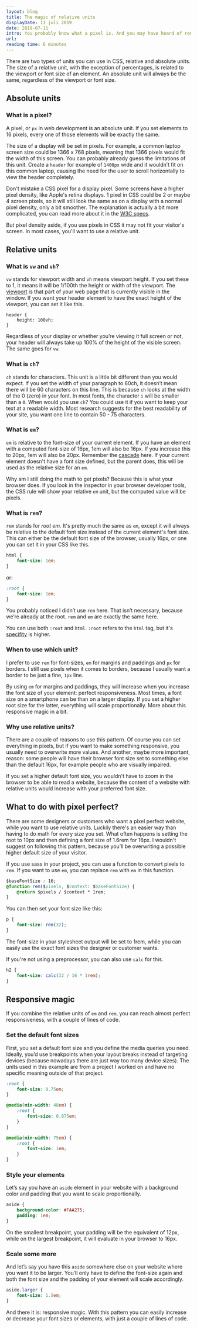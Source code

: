 ```yaml
---
layout: blog
title: The magic of relative units
displayDate: 11 juli 2019
date: 2019-07-11
intro: You probably know what a pixel is. And you may have heard of rem and em, but what is it and when do you use it?  I'll try to explain some of the units I use the most and tell you my little trick for responsive magic.
url:
reading time: 6 minutes
---
```

There are two types of units you can use in CSS, relative and absolute units. The size of a relative unit, with the exception of percentages, is related to the viewport or font size of an element. An absolute unit will always be the same, regardless of the viewport or font size.

## Absolute units

### What is a pixel?
A pixel, or `px` in web development is an absolute unit. If you set elements to 16 pixels, every one of those elements will be exactly the same. 

The size of a display will be set in pixels. For example, a common laptop screen size could be 1366 x 768 pixels, meaning that 1366 pixels would fit the width of this screen. You can probably already guess the limitations of this unit. Create a `header` for example of `1400px` wide and it wouldn’t fit on this common laptop, causing the need for the user to scroll horizontally to view the header completely.

Don't mistake a CSS pixel for a display pixel. Some screens have a higher pixel density, like Apple's retina displays. 1 pixel in CSS could be 2 or maybe 4 screen pixels, so it will still look the same as on a display with a normal pixel density, only a bit smoother. The explanation is actually a bit more complicated, you can read more about it in the [W3C specs](https://www.w3.org/TR/css3-values/#px).

But pixel density aside, if you use pixels in CSS it may not fit your visitor's screen. In most cases, you'll want to use a relative unit.

## Relative units

### What is `vw` and `vh`?
`vw` stands for viewport width and `vh` means viewport height. If you set these to 1, it means it will be 1/100th the height or width of the viewport. The [viewport](https://developer.mozilla.org/en-US/docs/Glossary/viewport) is that part of your web page that is currently visible in the window. If you want your header element to have the exact height of the viewport, you can set it like this.
```
header { 
	height: 100vh; 
}
```
Regardless of your display or whether you’re viewing it full screen or not, your header will always take up 100% of the height of the visible screen. The same goes for `vw`.

### What is `ch`?
`ch` stands for characters. This unit is a little bit different than you would expect. If you set the width of your paragraph to 60ch, it doesn’t mean there will be 60 characters on this line. This is because `ch` looks at the width of the 0 (zero) in your font. In most fonts, the character `i` will be smaller than a `0`. When would you use `ch`? You could use it if you want to keep your text at a readable width. Most research suggests for the best readability of your site, you want one line to contain 50 - 75 characters. 

### What is `em`?
`em` is relative to the font-size of your current element. If you have an element with a computed font-size of 16px, 1em will also be 16px. If you increase this to 20px, 1em will also be 20px. Remember the [cascade](https://developer.mozilla.org/en-US/docs/Learn/CSS/Introduction_to_CSS/Cascade_and_inheritance) here. If your current element doesn't have a font size defined, but the parent does, this will be used as the relative size for an `em`.

Why am I still doing the math to get pixels? Because this is what your browser does. If you look in the inspector in your browser developer tools, the CSS rule will show your relative `em` unit, but the computed value will be pixels. 

### What is `rem`?
`rem` stands for *root em*. It's pretty much the same as `em`, except it will always be relative to the default font size instead of the current element's font size. This can either be the default font size of the browser, usually 16px, or one you can set it in your CSS like this.

```css
html {
	font-size: 1em;
}
```
or:
```css
:root {
	font-size: 1em;
}
```
You probably noticed I didn’t use `rem` here. That isn’t necessary, because we’re already at the root. `rem` and `em` are exactly the same here.

You can use both `:root` and `html`. `:root` refers to the `html` tag, but it's [specifity](https://developer.mozilla.org/en-US/docs/Web/CSS/Specificity) is higher. 

### When to use which unit?
I prefer to use `rem` for font-sizes, `em` for margins and paddings and `px` for borders. I still use pixels when it comes to borders, because I usually want a border to be just a fine, `1px` line.

By using `em` for margins and paddings, they will increase when you increase the font size of your element: perfect responsiveness. Most times, a font size on a smartphone can be than on a larger display. If you set a higher root size for the latter, everything will scale proportionally. More about this responsive magic in a bit.

### Why use relative units?
There are a couple of reasons to use this pattern. Of course you can set everything in pixels, but if you want to make something responsive, you usually need to overwrite more values. And another, maybe more important, reason: some people will have their browser font size set to something else than the default 16px, for example people who are visually impaired. 

If you set a higher default font size, you wouldn't have to zoom in the browser to be able to read a website, because the content of a website with relative units would increase with your preferred font size.

## What to do with pixel perfect?
There are some designers or customers who want a pixel perfect website, while you want to use relative units. Luckily there's an easier way than having to do math for every size you set. What often happens is setting the root to 10px and then defining a font size of 1.6rem for 16px. I wouldn't suggest on following this pattern, because you’ll be overwriting a possible higher default size of your visitor. 

If you use sass in your project, you can use a function to convert pixels to `rem`. If you want to use `em`, you can replace `rem` with `em` in this function.
```css
$baseFontSize : 16;
@function rem($pixels, $context: $baseFontSize) {
	@return $pixels / $context * 1rem;
}
```
You can then set your font size like this:
```css
p {
	font-size: rem(32);
}
```
The font-size in your stylesheet output will be set to 1rem, while you can easily use the exact font sizes the designer or customer wants. 

If you're not using a preprocessor, you can also use `calc` for this.
```css
h2 {
	font-size: calc(32 / 16 * 1rem);
}
```

## Responsive magic
If you combine the relative units of `em` and `rem`, you can reach almost perfect responsiveness, with a couple of lines of code.

### Set the default font sizes
First, you set a default font size and you define the media queries you need. Ideally, you’d use breakpoints when your layout breaks instead of targeting devices (because nowadays there are just way too many device sizes). The units used in this example are from a project I worked on and have no specific meaning outside of that project.

```css
:root {
	font-size: 0.75em;
}

@media(min-width: 48em) {
	:root {
		font-size: 0.875em;
	}
}

@media(min-width: 75em) {
	:root {
		font-size: 1em;
	}
}
```
### Style your elements

Let’s say you have an `aside` element in your website with a background color and padding that you want to scale proportionally. 
```css
aside {
	background-color: #FAA275;
	padding: 1em;
}
```
On the smallest breakpoint, your padding will be the equivalent of 12px, while on the largest breakpoint, it will evaluate in your browser to 16px.

### Scale some more
And let’s say you have this `aside` somewhere else on your website where you want it to be larger. You’ll only have to define the font-size again and both the font size and the padding of your element will scale accordingly.
```css
aside.larger {
	font-size: 1.5em;
}
```

And there it is: responsive magic. With this pattern you can easily increase or decrease your font sizes or elements, with just a couple of lines of code.